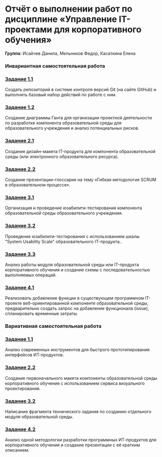 # Отчёт о выполнении работ по дисциплине «Управление IT-проектами для корпоративного обучения»

**Группа:** Исайчев Данила, Мельников Федор, Касаткина Елена

### Инвариантная самостоятельная работа

### [Задание 1.1](invariant/task1.1.md)

Создать репозиторий в системе контроля версий Git (на сайте GitHub) и выполнить базовый набор действий по работе с ним.

### [Задание 1.2](invariant/task1.2.md)

Создание диаграммы Ганта для организации проектной деятельности по разработке компонента образовательной среды для образовательного учреждения и анализ потенциальных рисков.

### [Задание 2.1](invariant/task2.1.md)

Создание дизайн-макета IT-продукта для компонента образовательной среды (или электронного образовательного ресурса).

### [Задание 2.2](invariant/task2.2.md)

Создание презентации-глоссария на тему «Гибкая методология SCRUM в образовательном процессе».

### [Задание 3.1](invariant/task3.1.md)

Организация и проведение юзабилити-тестирования компонента образовательной среды образовательного учреждения.

### [Задание 3.2](invariant/task3.2.md)

Проведение юзабилити-тестирования с использованием шкалы "System Usability Scale" образовательного IT-продукта..

### [Задание 3.3](invariant/task3.3.md)

Анализ работы модуля образовательной среды или IT-продукта корпоративного обучения и создание схемы с последовательностью выполняемых операций.

### [Задание 4.1](invariant/task4.1.md)

Реализовать добавление функции в существующем программном IT-проекте веб-ориентированной компоненте образовательной среды, предварительно создать запрос на добавление функционала (issue), спланировать временные затраты.

### Вариативная самостоятельная работа

### [Задание 1.1](variant/task1.1.md)

Анализ современных инструментов для быстрого прототипирования интерфейсов ИТ-продуктов.

### [Задание 2.2](variant/task2.2.md)

Создание первоначального макета компоненты образовательной среды корпоративного обучения с использованием сервиса визуального проектирования.

### [Задание 3.2](variant/task3.2.md)

Написание фрагмента технического задания по созданию отдельного модуля образовательной среды.

### [Задание 4.2](variant/task4.2.pdf)

Анализ одной методологии разработки программных ИТ-продуктов для корпоративного обучения и создание презентации с её кратким описанием.

